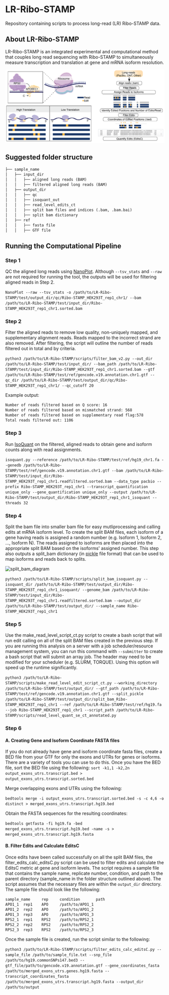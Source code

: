 # LR-Ribo-STAMP
Repository containing scripts to process long-read (LR) Ribo-STAMP data. 

## About LR-Ribo-STAMP
LR-Ribo-STAMP is an integrated experimental and computational method that couples long read sequencing with Ribo-STAMP to simultaneously measure transcription and translation at gene and mRNA isoform resolution. 

![main_schematic](https://github.com/pratibhajagannatha/LR-Ribo-STAMP/blob/main/LR-ribostamp_github_main.png)

## Suggested folder structure

```
├── sample_name
│   ├── input_dir
│   │   ├── aligned long reads (BAM)
│   │   ├── filtered aligned long reads (BAM)
│   ├── output_dir
│   │   ├── qc
│   │   ├── isoquant_out
│   │   ├── read_level_edits_ct
│   │   ├── split bam files and indices (.bam, .bam.bai)
│   │   ├── split bam dictionary
│   ├── ref
│   │   ├── fasta file
│   │   ├── GTF file
```

## Running the Computational Pipeline

### Step 1
QC the aligned long reads using [NanoPlot](https://github.com/wdecoster/NanoPlot). Although ```--tsv_stats``` and ```--raw``` are not required for running the tool, the outputs will be used for filtering aligned reads in Step 2.

```NanoPlot --raw --tsv_stats -o /path/to/LR-Ribo-STAMP/test/output_dir/qc/Ribo-STAMP_HEK293T_rep1_chr1/ --bam /path/to/LR-Ribo-STAMP/test/input_dir/Ribo-STAMP_HEK293T_rep1_chr1.sorted.bam```

### Step 2
Filter the aligned reads to remove low quality, non-uniquely mapped, and supplementary alignment reads. Reads mapped to the incorrect strand are also removed. After filtering, the script will outline the number of reads filtered out in total and by criteria. 

```python3 /path/to/LR-Ribo-STAMP/scripts/filter_bam_v2.py --out_dir /path/to/LR-Ribo-STAMP/test/input_dir/ --bam_path /path/to/LR-Ribo-STAMP/test/input_dir/Ribo-STAMP_HEK293T_rep1_chr1.sorted.bam --gtf /path/to/LR-Ribo-STAMP/test/ref/gencode.v19.annotation.chr1.gtf --qc_dir /path/to/LR-Ribo-STAMP/test/output_dir/qc/Ribo-STAMP_HEK293T_rep1_chr1/ --qc_cutoff 20```

Example output:
```
Number of reads filtered based on Q score: 16
Number of reads filtered based on mismatched strand: 568
Number of reads filtered based on supplementary read flag:578
Total reads filtered out: 1106
```

### Step 3
Run [IsoQuant](https://github.com/ablab/IsoQuant) on the filtered, aligned reads to obtain gene and isoform counts along with read assignments. 

```isoquant.py --reference /path/to/LR-Ribo-STAMP/test/ref/hg19_chr1.fa --genedb /path/to/LR-Ribo-STAMP/test/ref/gencode.v19.annotation.chr1.gtf --bam /path/to/LR-Ribo-STAMP/test/input_dir/Ribo-STAMP_HEK293T_rep1_chr1.readfiltered.sorted.bam --data_type pacbio --prefix Ribo-STAMP_HEK293T_rep1_chr1 --transcript_quantification unique_only --gene_quantification unique_only --output /path/to/LR-Ribo-STAMP/test/output_dir/Ribo-STAMP_HEK293T_rep1_chr1_isoquant --threads 32```

### Step 4
Split the bam file into smaller bam file for easy mutliprocessing and calling edits at mRNA isoform level. To create the split BAM files, each isoform of a gene having reads is assigned a random number (e.g. Isoform 1, Isoform 2, ..., Isoform N). The reads assigned to isoforms are then placed into the appropriate split BAM based on the isoforms' assigned number. This step also outputs a split_bam dictionary (in [pickle](https://docs.python.org/3/library/pickle.html) file format) that can be used to map isoforms and reads back to splits.

![split_bam_diagram](https://github.com/pratibhajagannatha/LR-Ribo-STAMP/blob/main/LR-ribostamp_splitbam_github_fig.png)

```python3 /path/to/LR-Ribo-STAMP/scripts/split_bam_isoquant.py --isoquant_dir /path/to/LR-Ribo-STAMP/test/output_dir/Ribo-STAMP_HEK293T_rep1_chr1_isoquant/ --genome_bam /path/to/LR-Ribo-STAMP/test/input_dir/Ribo-STAMP_HEK293T_rep1_chr1.readfiltered.sorted.bam --output_dir /path/to/LR-Ribo-STAMP/test/output_dir/ --sample_name Ribo-STAMP_HEK293T_rep1_chr1```


### Step 5
Use the make_read_level_script_ct.py script to create a bash script that will run edit calling on all of the split BAM files created in the previous step. If you are running this analysis on a server with a job scheduler/resource management system, you can run this command with ```--submitter``` to create a bash script that will submit an array job. The header may need to be modified for your scheduler (e.g. SLURM, TORQUE). Using this option will speed up the runtime significantly. 

```python3 /path/to/LR-Ribo-STAMP/scripts/make_read_level_edit_script_ct.py --working_directory /path/to/LR-Ribo-STAMP/test/output_dir/ --gtf_path /path/to/LR-Ribo-STAMP/test/ref/gencode.v19.annotation.chr1.gtf --split_pickle /path/to/LR-Ribo-STAMP/test/output_dir/split_bam_Ribo-STAMP_HEK293T_rep1_chr1 --ref /path/to/LR-Ribo-STAMP/test/ref/hg19.fa --job Ribo-STAMP_HEK293T_rep1_chr1 --script_path /path/to/LR-Ribo-STAMP/scripts/read_level_quant_se_ct_annotated.py```


### Step 6

#### A. Creating Gene and Isoform Coordinate FASTA files

If you do not already have gene and isoform coordinate fasta files, create a BED file from your GTF for only the exons and UTRs for genes or isoforms. There are a variety of tools you can use to do this. Once you have the BED file, sort the BED file using the following:
```sort -k1,1 -k2,2n output_exons_utrs.transcript.bed > output_exons_utrs.transcript.sorted.bed```

Merge overlapping exons and UTRs using the following:

```bedtools merge -i output_exons_utrs.transcript.sorted.bed -s -c 4,6 -o distinct > merged_exons_utrs.transcript.hg19.bed```

Obtain the FASTA sequences for the resulting coordinates:

```bedtools getfasta -fi hg19.fa -bed merged_exons_utrs.transcript.hg19.bed -name -s > merged_exons_utrs.transcript.hg19.fasta```

#### B. Filter Edits and Calculate EditsC

Once edits have been called successfully on all the split BAM files, the filter_edits_calc_editsC.py script can be used to filter edits and calculate the EditsC metric at gene and isoform levels. The script requires a sample file that contains the sample name, replicate number, condition, and path to the parent directory (sample_name in the folder structure outlined above). The script assumes that the necessary files are within the ```output_dir``` directory. The sample file should look like the following:

```
sample_name     rep     condition       path
APO1_1  rep1    APO     /path/to/APO1_1
APO1_2  rep2    APO     /path/to/APO1_2
APO1_3  rep3    APO     /path/to/APO1_3
RPS2_1  rep1    RPS2    /path/to/RPS2_1
RPS2_2  rep2    RPS2    /path/to/RPS2_2
RPS2_3  rep3    RPS2    /path/to/RPS2_3
```


Once the sample file is created, run the script similar to the following:

```python3 /path/to/LR-Ribo-STAMP/scripts/filter_edits_calc_editsC.py --sample_file /path/to/sample_file.txt --snp_file /path/to/hg19.commonSNPs147.bed3 --gtf_file/path/to/gencode.v19.annotation.gtf --gene_coordinates_fasta /path/to/merged_exons_utrs.genes.hg19.fasta --transcript_coordinates_fasta /path/to/merged_exons_utrs.transcript.hg19.fasta --output_dir /path/to/output```




















